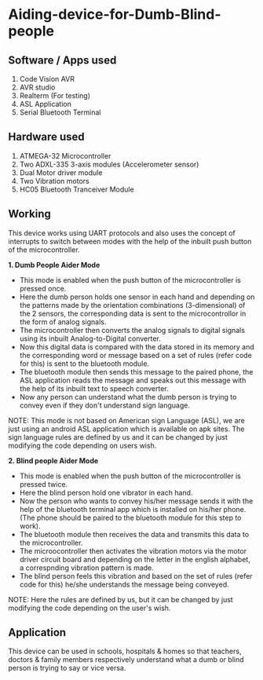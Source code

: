 # Aiding-device-for-Dumb-Blind-people

## Software / Apps used

1. Code Vision AVR
2. AVR studio
3. Realterm (For testing)
4. ASL Application
5. Serial Bluetooth Terminal

## Hardware used

1. ATMEGA-32 Microcontroller
2. Two ADXL-335 3-axis modules (Accelerometer sensor)
3. Dual Motor driver module
4. Two Vibration motors
5. HC05 Bluetooth Tranceiver Module

## Working

This device works using UART protocols and also uses the concept of interrupts to switch between modes with the help of the inbuilt push button of the microcontroller.

**1. Dumb People Aider Mode**

- This mode is enabled when the push button of the microcontroller is pressed once. 
- Here the dumb person holds one sensor in each hand and depending on the patterns made by the orientation combinations (3-dimensional) of the 2 sensors, the corresponding data is sent to the microcontrollor in the form of analog signals.
- The microcontroller then converts the analog signals to digital signals using its inbuilt Analog-to-Digital converter.
- Now this digital data is compared with the data stored in its memory and the corresponding word or message based on a set of rules (refer code for this) is sent to the bluetooth module. 
- The bluetooth module then sends this message to the paired phone, the ASL application reads the message and speaks out this message with the help of its inbuilt text to speech converter. 
- Now any person can understand what the dumb person is trying to convey even if they don't understand sign language.

NOTE: This mode is not based on American sign Language (ASL), we are just using an android ASL application which is available on apk sites. The sign language rules are defined by us and it can be changed by just modifying the code depending on users wish.

**2. Blind people Aider Mode**

- This mode is enabled when the push button of the microcontroller is pressed twice.
- Here the blind person hold one vibrator in each hand.
- Now the person who wants to convey his/her message sends it with the help of the bluetooth terminal app which is installed on his/her phone. (The phone should be paired to the bluetooth module for this step to work).
- The bluetooth module then receives the data and transmits this data to the microcontroller.
- The microocontroller then activates the vibration motors via the motor driver circuit board and depending on the letter in the english alphabet, a correspnding vibration pattern is made.
- The blind person feels this vibration and based on the set of rules (refer code for this) he/she understands the message being conveyed.

NOTE: Here the rules are defined by us, but it can be changed by just modifying the code depending on the user's wish.

## Application

This device can be used in schools, hospitals & homes so that teachers, doctors & family members respectively understand what a dumb or blind person is trying to say or vice versa.

